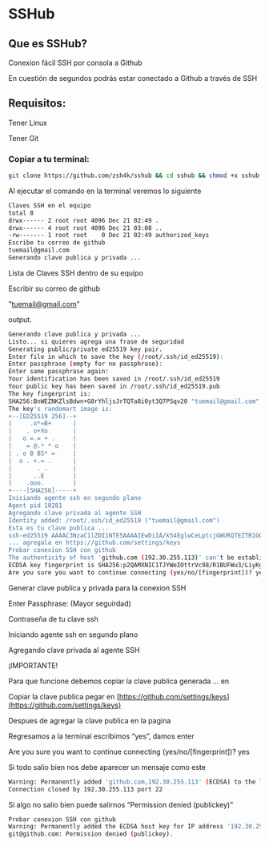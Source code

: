 # SSHub

## Que es SSHub?

Conexion fácil SSH por consola a Github

En cuestión de segundos podrás estar conectado a Github a través de SSH 

## Requisitos:

Tener Linux

Tener Git

### Copiar a tu terminal:

```bash
git clone https://github.com/zsh4k/sshub && cd sshub && chmod +x sshub.sh && ./sshub.sh  
```

Al ejecutar el comando en la terminal veremos lo siguiente

```bash
Claves SSH en el equipo
total 8
drwx------ 2 root root 4096 Dec 21 02:49 .
drwx------ 4 root root 4096 Dec 21 03:08 ..
-rw------- 1 root root    0 Dec 21 02:49 authorized_keys
Escribe tu correo de github
tuemail@gmail.com
Generando clave publica y privada ...
```

Lista de Claves SSH dentro de su equipo 

Escribir su correo de github

"tuemail@gmail.com"

output.

```bash
Generando clave publica y privada ...
Listo... si quieres agrega una frase de seguridad
Generating public/private ed25519 key pair.
Enter file in which to save the key (/root/.ssh/id_ed25519): 
Enter passphrase (empty for no passphrase): 
Enter same passphrase again: 
Your identification has been saved in /root/.ssh/id_ed25519
Your public key has been saved in /root/.ssh/id_ed25519.pub
The key fingerprint is:
SHA256:BnWEZNKZlsBdwn+G0rYhljsJrTQTa8i0yt3Q7PSqv20 "tuemail@gmail.com"
The key's randomart image is:
+--[ED25519 256]--+
|     .o*=B+      |
|    . o+Xo       |
|   o =.= + .     |
|    = @.* * o    |
| . o B BS* =     |
|  o . +.= .      |
|       . .       |
|      ..E        |
|    .ooo.        |
+----[SHA256]-----+
Iniciando agente ssh en segundo plano
Agent pid 10281
Agregando clave privada al agente SSH
Identity added: /root/.ssh/id_ed25519 ("tuemail@gmail.com")
Esta es tu clave publica ...
ssh-ed25519 AAAAC3NzaC1lZDI1NTE5AAAAIEwDiIA/k54EglwCeLptcjGWURQTEZTR1GORFz4n/IZ6 "tuemail@gmail.com"
... agregala en https://github.com/settings/keys
Probar conexion SSH con github
The authenticity of host 'github.com (192.30.255.113)' can't be established.
ECDSA key fingerprint is SHA256:p2QAMXNIC1TJYWeIOttrVc98/R1BUFWu3/LiyKgUfQM.
Are you sure you want to continue connecting (yes/no/[fingerprint])? yes
```

Generar clave publica y privada para la conexion SSH

Enter Passphrase: (Mayor seguirdad)

Contraseña de tu clave ssh

Iniciando agente ssh en segundo plano

Agregando clave privada al agente SSH

¡IMPORTANTE! 

Para que funcione debemos copiar la clave publica generada
… en 

Copiar la clave publica pegar en [https://github.com/settings/keys](https://github.com/settings/keys)

Despues de agregar la clave publica en la pagina

Regresamos a la terminal  escribimos “yes”, damos enter

Are you sure you want to continue connecting (yes/no/[fingerprint])? yes

Si todo salio bien nos debe aparecer un mensaje como este

```bash
Warning: Permanently added 'github.com,192.30.255.113' (ECDSA) to the list of known hosts.
Connection closed by 192.30.255.113 port 22
```

Si algo no salio bien puede salirnos “Permission denied (publickey)”

```bash
Probar conexion SSH con github
Warning: Permanently added the ECDSA host key for IP address '192.30.255.113' to the list of known hosts.
git@github.com: Permission denied (publickey).
```
